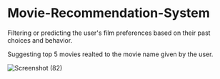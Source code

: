 # Movie-Recommendation-System
Filtering or predicting the user's film preferences based on their past choices and behavior.

Suggesting top 5 movies realted to the movie name given by the user.

![Screenshot (82)](https://user-images.githubusercontent.com/100411386/205489829-54d69ff5-593d-49ee-b722-846403791897.png)

